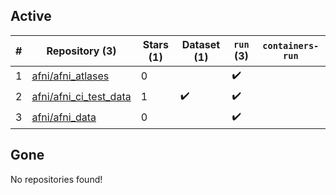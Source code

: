 ## Active
| # | Repository (3) | Stars (1) | Dataset (1) | `run` (3) | `containers-run` |
| --- | --- | --- | --- | --- | --- |
| 1 | [afni/afni_atlases](https://github.com/afni/afni_atlases) | 0 |  | :heavy_check_mark: |  |
| 2 | [afni/afni_ci_test_data](https://github.com/afni/afni_ci_test_data) | 1 | :heavy_check_mark: | :heavy_check_mark: |  |
| 3 | [afni/afni_data](https://github.com/afni/afni_data) | 0 |  | :heavy_check_mark: |  |

## Gone
No repositories found!
